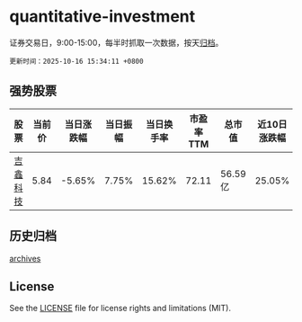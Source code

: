 # quantitative-investment

证券交易日，9:00-15:00，每半时抓取一次数据，按天[归档](archives)。

`更新时间：2025-10-16 15:34:11 +0800`

## 强势股票

|股票|当前价|当日涨跌幅|当日振幅|当日换手率|市盈率TTM|总市值|近10日涨跌幅|
|----|----|----|----|----|----|----|----|
|[吉鑫科技](https://xueqiu.com/S/SH601218)|5.84|-5.65%|7.75%|15.62%|72.11|56.59亿|25.05%|

## 历史归档

[archives](archives)

## License

See the [LICENSE](LICENSE) file for license rights and limitations (MIT).